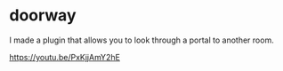 # doorway

I made a plugin that allows you to look through a portal to another room.

https://youtu.be/PxKjjAmY2hE
